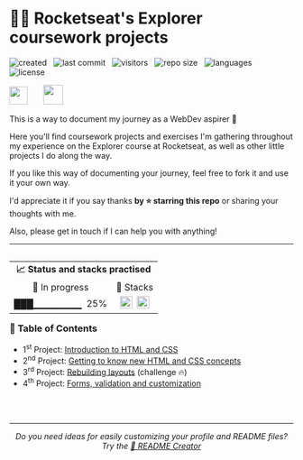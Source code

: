 # 👨‍🚀 Rocketseat's Explorer coursework projects

![created](https://badges.pufler.dev/created/bpires/rocketseat-explorer?color=5F9EA0) &nbsp;  ![last commit](https://img.shields.io/github/last-commit/bpires/rocketseat-explorer?color=5F9EA0 'last commit') &nbsp;  ![visitors](https://visitor-badge.glitch.me/badge?page_id=bpires.rocketseat-explorer&right_color=CadetBlue) &nbsp; ![repo size](https://img.shields.io/github/repo-size/bpires/rocketseat-explorer?color=5F9EA0 'repo size') &nbsp; ![languages](https://img.shields.io/github/languages/count/bpires/rocketseat-explorer?color=5F9EA0 'languages') &nbsp; ![license](https://img.shields.io/github/license/bpires/rocketseat-explorer?color=5F9EA0) 
<br/>

<img src="https://www.rocketseat.com.br/_next/image?url=%2Fassets%2Flogos%2Frocketseat.svg&w=256&q=100" height="32">&nbsp;&nbsp;&nbsp;&nbsp;&nbsp;&nbsp; <img src="https://www.rocketseat.com.br/_next/image?url=%2Fassets%2Flogos%2Fexplorer.svg&w=256&q=75" height="35">&nbsp;

This is a way to document my journey as a WebDev aspirer 🚀

Here you'll find coursework projects and exercises I'm gathering throughout my experience on the Explorer course at Rocketseat, as well as other little projects I do along the way.   

If you like this way of documenting your journey, feel free to fork it and use it your own way. 

I'd appreciate it if you say thanks **by ⭐ starring this repo** or sharing your thoughts with me.

Also, please get in touch if I can help you with anything!

---
<table align="right">
 <tr><td colspan="2" align="center"><strong>📈 Status and stacks practised</strong></td></tr>
    <tr align="center"><td>🚧 In progress</td><td>🧰 Stacks </td></tr>
    <tr align="center"><td>███▁▁▁▁▁▁▁ &nbsp;25%</td><td><img src="https://img.shields.io/badge/CSS3-381480?style=flat&logo=css3" alt="css3 Badge" height="22">&nbsp; <img src="https://img.shields.io/badge/HTML5-381480?style=flat&logo=html5" alt="html5 Badge" height="22"></td></tr></table>

### 📌 Table of Contents

- 1<sup>st</sup> Project: [Introduction to HTML and CSS](https://github.com/bpires/rocketseat-explorer/tree/main/project-01/)
- 2<sup>nd</sup> Project: [Getting to know new HTML and CSS concepts](https://github.com/bpires/rocketseat-explorer/tree/main/project-01/)
- 3<sup>rd</sup> Project: [Rebuilding layouts](https://github.com/bpires/rocketseat-explorer/tree/main/project-03/) (challenge 🔥)
- 4<sup>th</sup> Project: [Forms, validation and customization](https://github.com/bpires/rocketseat-explorer/tree/main/project-04/)

<br/>
<br/>

      
---

<div align="center"><i>Do you need ideas for easily customizing your profile and README files? Try the <a href="https://readmecreator.herokuapp.com/">📜 README Creator</a> </i></div>
